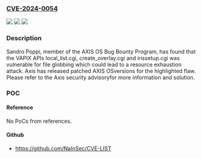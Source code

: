 ### [CVE-2024-0054](https://cve.mitre.org/cgi-bin/cvename.cgi?name=CVE-2024-0054)
![](https://img.shields.io/static/v1?label=Product&message=AXIS%20OS&color=blue)
![](https://img.shields.io/static/v1?label=Version&message=%3D%20AXIS%20OS%206.50%20-%2011.8%20&color=brighgreen)
![](https://img.shields.io/static/v1?label=Vulnerability&message=n%2Fa&color=brighgreen)

### Description

Sandro Poppi, member of the AXIS OS Bug Bounty Program, has found that the VAPIX APIs local_list.cgi, create_overlay.cgi and irissetup.cgi was vulnerable for file globbing which could lead to a resource exhaustion attack. Axis has released patched AXIS OSversions for the highlighted flaw. Please refer to the Axis security advisoryfor more information and solution.

### POC

#### Reference
No PoCs from references.

#### Github
- https://github.com/NaInSec/CVE-LIST

